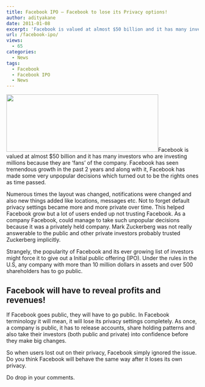 ```yaml
---
title: Facebook IPO – Facebook to lose its Privacy options!
author: adityakane
date: 2011-01-08
excerpt: 'Facebook is valued at almost $50 billion and it has many investors who are investing millions because they are ‘fans’ of the company. '
url: /facebook-ipo/
views:
  - 65
categories:
  - News
tags:
  - Facebook
  - Facebook IPO
  - News
---
```

<a href="http://fbknol.com/how-to-have-a-cool-status-update-on-facebook/facebook_logo/" onclick="_gaq.push(['_trackEvent', 'outbound-article', 'http://fbknol.com/how-to-have-a-cool-status-update-on-facebook/facebook_logo/', '']);" rel="attachment wp-att-3396"><img class="size-full wp-image-3396 alignleft" src="http://cdn.devilsworkshop.org/files/2010/10/facebook_logo.jpg" alt="" width="398" height="150" /></a>Facebook is valued at almost $50 billion and it has many investors who are investing millions because they are ‘fans’ of the company. Facebook has seen tremendous growth in the past 2 years and along with it, Facebook has made some very unpopular decisions which turned out to be the rights ones as time passed.

Numerous times the layout was changed, notifications were changed and also new things added like locations, messages etc. Not to forget default privacy settings became more and more private over time. This helped Facebook grow but a lot of users ended up not trusting Facebook. As a company Facebook, could manage to take such unpopular decisions because it was a privately held company. Mark Zuckerberg was not really answerable to the public and other private investors probably trusted Zuckerberg implicitly.

Strangely, the popularity of Facebook and its ever growing list of investors might force it to give out a Initial public offering (IPO). Under the rules in the U.S, any company with more than 10 million dollars in assets and over 500 shareholders has to go public.

## Facebook will have to reveal profits and revenues!

If Facebook goes public, they will have to go public. In Facebook terminology it will mean, it will lose its privacy settings completely. As once, a company is public, it has to release accounts, share holding patterns and also take their investors (both public and private) into confidence before they make big changes.

So when users lost out on their privacy, Facebook simply ignored the issue. Do you think Facebook will behave the same way after it loses its own privacy.

Do drop in your comments.
